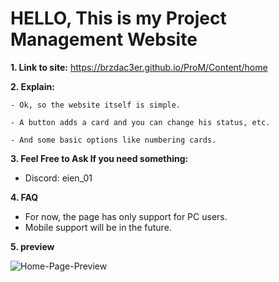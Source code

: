 # HELLO, This is my Project Management Website

**1. Link to site:**
   https://brzdac3er.github.io/ProM/Content/home
   
**2. Explain:**

    - Ok, so the website itself is simple.
    
    - A button adds a card and you can change his status, etc.
    
    - And some basic options like numbering cards.

**3. Feel Free to Ask If you need something:**

- Discord: eien_01
  
**4. FAQ**
- For now, the page has only support for PC users.
- Mobile support will be in the future.

**5. preview**

![Home-Page-Preview](https://github.com/user-attachments/assets/f41555c2-597e-4486-a67c-0f3868ed2e46)
